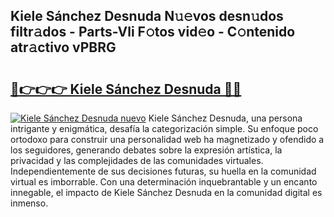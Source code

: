 ## Kiele Sánchez Desnuda N𝚞𝚎vos desn𝚞dos filtr𝚊dos - Parts-Vli F𝚘tos vid𝚎o - C𝚘ntenido atr𝚊ctivo vPBRG

# <h2><a href="http://mb0mvl.tromn.icu/?c=Kiele+S%c3%a1nchez+Desnuda">🔗👉👉👉 Kiele Sánchez Desnuda 🔗🔗</a></h2>

[![Kiele Sánchez Desnuda nuevo](https://i.imgur.com/pEAQMta.gif)](http://mb0mvl.tromn.icu/?c=Kiele+S%c3%a1nchez+Desnuda)
Kiele Sánchez Desnuda, una persona intrigante y enigmática, desafía la categorización simple. Su enfoque poco ortodoxo para construir una personalidad web ha magnetizado y ofendido a los seguidores, generando debates sobre la expresión artística, la privacidad y las complejidades de las comunidades virtuales. Independientemente de sus decisiones futuras, su huella en la comunidad virtual es imborrable. Con una determinación inquebrantable y un encanto innegable, el impacto de Kiele Sánchez Desnuda en la comunidad digital es inmenso.
